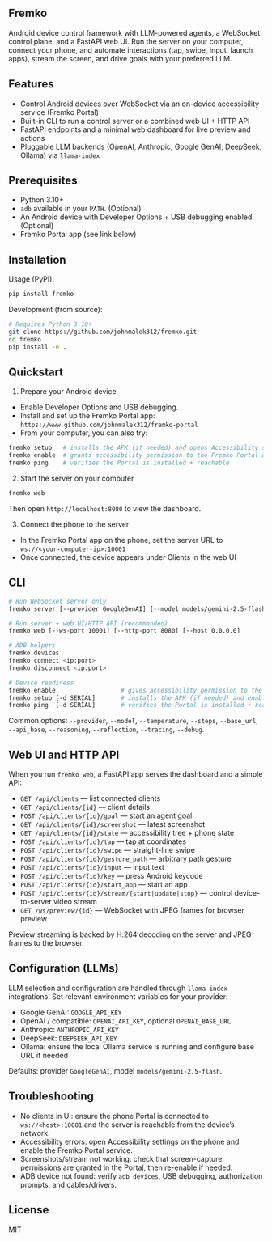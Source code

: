 ## Fremko

Android device control framework with LLM-powered agents, a WebSocket control plane, and a FastAPI web UI. Run the server on your computer, connect your phone, and automate interactions (tap, swipe, input, launch apps), stream the screen, and drive goals with your preferred LLM.

## Features

- Control Android devices over WebSocket via an on-device accessibility service (Fremko Portal)
- Built-in CLI to run a control server or a combined web UI + HTTP API
- FastAPI endpoints and a minimal web dashboard for live preview and actions
- Pluggable LLM backends (OpenAI, Anthropic, Google GenAI, DeepSeek, Ollama) via `llama-index`

## Prerequisites

- Python 3.10+
- `adb` available in your `PATH`. (Optional)
- An Android device with Developer Options + USB debugging enabled. (Optional)
- Fremko Portal app (see link below) 

## Installation

Usage (PyPI):
```bash
pip install fremko
```

Development (from source):
```bash
# Requires Python 3.10+
git clone https://github.com/johnmalek312/fremko.git
cd fremko
pip install -e .
```

## Quickstart

1) Prepare your Android device
- Enable Developer Options and USB debugging.
- Install and set up the Fremko Portal app: `https://www.github.com/johnmalek312/fremko-portal`
- From your computer, you can also try:
```bash
fremko setup   # installs the APK (if needed) and opens Accessibility settings to enable the Portal
fremko enable  # grants accessibility permission to the Fremko Portal app
fremko ping    # verifies the Portal is installed + reachable
```

2) Start the server on your computer
```bash
fremko web
```
Then open `http://localhost:8080` to view the dashboard.

3) Connect the phone to the server
- In the Fremko Portal app on the phone, set the server URL to `ws://<your-computer-ip>:10001`
- Once connected, the device appears under Clients in the web UI

## CLI

```bash
# Run WebSocket server only
fremko server [--provider GoogleGenAI] [--model models/gemini-2.5-flash] [--ws-port 10001]

# Run server + web UI/HTTP API (recommended)
fremko web [--ws-port 10001] [--http-port 8080] [--host 0.0.0.0]

# ADB helpers
fremko devices
fremko connect <ip:port>
fremko disconnect <ip:port>

# Device readiness
fremko enable                  # gives accessibility permission to the Fremko Portal app on your device
fremko setup [-d SERIAL]       # installs the APK (if needed) and enables the Portal accessibility service
fremko ping  [-d SERIAL]       # verifies the Portal is installed + reachable
```

Common options: `--provider`, `--model`, `--temperature`, `--steps`, `--base_url`, `--api_base`, `--reasoning`, `--reflection`, `--tracing`, `--debug`.

## Web UI and HTTP API

When you run `fremko web`, a FastAPI app serves the dashboard and a simple API:

- `GET /api/clients` — list connected clients
- `GET /api/clients/{id}` — client details
- `POST /api/clients/{id}/goal` — start an agent goal
- `GET /api/clients/{id}/screenshot` — latest screenshot
- `GET /api/clients/{id}/state` — accessibility tree + phone state
- `POST /api/clients/{id}/tap` — tap at coordinates
- `POST /api/clients/{id}/swipe` — straight-line swipe
- `POST /api/clients/{id}/gesture_path` — arbitrary path gesture
- `POST /api/clients/{id}/input` — input text
- `POST /api/clients/{id}/key` — press Android keycode
- `POST /api/clients/{id}/start_app` — start an app
- `POST /api/clients/{id}/stream/{start|update|stop}` — control device-to-server video stream
- `GET /ws/preview/{id}` — WebSocket with JPEG frames for browser preview

Preview streaming is backed by H.264 decoding on the server and JPEG frames to the browser.

## Configuration (LLMs)

LLM selection and configuration are handled through `llama-index` integrations. Set relevant environment variables for your provider:

- Google GenAI: `GOOGLE_API_KEY`
- OpenAI / compatible: `OPENAI_API_KEY`, optional `OPENAI_BASE_URL`
- Anthropic: `ANTHROPIC_API_KEY`
- DeepSeek: `DEEPSEEK_API_KEY`
- Ollama: ensure the local Ollama service is running and configure base URL if needed

Defaults: provider `GoogleGenAI`, model `models/gemini-2.5-flash`.

## Troubleshooting

- No clients in UI: ensure the phone Portal is connected to `ws://<host>:10001` and the server is reachable from the device’s network.
- Accessibility errors: open Accessibility settings on the phone and enable the Fremko Portal service.
- Screenshots/stream not working: check that screen-capture permissions are granted in the Portal, then re-enable if needed.
- ADB device not found: verify `adb devices`, USB debugging, authorization prompts, and cables/drivers.

## License

MIT